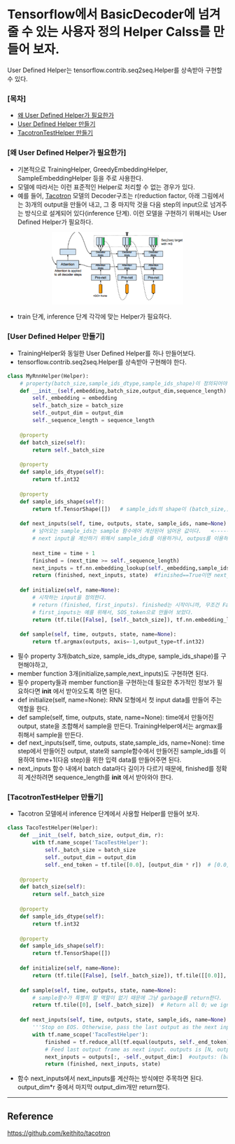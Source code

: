 # Tensorflow에서 BasicDecoder에 넘겨 줄 수 있는 사용자 정의 Helper Calss를 만들어 보자.
User Defined Helper는 tensorflow.contrib.seq2seq.Helper를 상속받아 구현할 수 있다.

### [목차]
* [왜 User Defined Helper가 필요한가](#왜-User-Defined-Helper가-필요한가)
* [User Defined Helper 만들기](#User-Defined-Helper-만들기)
* [TacotronTestHelper 만들기](#TacotronTestHelper-만들기)

### [왜 User Defined Helper가 필요한가]
* 기본적으로 TrainingHelper, GreedyEmbeddingHelper, SampleEmbeddingHelper 등을 주로 사용한다.
* 모델에 따라서는 이런 표준적인 Helper로 처리할 수 없는 경우가 있다. 
* 예를 들어, [Tacotron](https://arxiv.org/abs/1703.10135) 모델의 Decoder구조는 r(reduction factor, 아래 그림에서는 3)개의 output을 만들어 내고, 그 중 마지막 것을 다음 step의 input으로 넘겨주는 방식으로 설계되어 있다(inference 단계). 이런 모델을 구현하기 위해서는 User Defined Helper가 필요하다.
<p align="center"><img width="300" src="tacotron-decoder.png" />  </p>

* train 단계, inference 단계 각각에 맞는 Helper가 필요하다.

### [User Defined Helper 만들기]
* TrainingHelper와 동일한 User Defined Helper를 하나 만들어보다.
* tensorflow.contrib.seq2seq.Helper를 상속받아 구현해야 한다.

```python
class MyRnnHelper(Helper):
    # property(batch_size,sample_ids_dtype,sample_ids_shape)이 정의되어야 하고, initialize,sample,next_inputs이 정의되어야 한다.
    def __init__(self,embedding,batch_size,output_dim,sequence_length):
        self._embedding = embedding
        self._batch_size = batch_size
        self._output_dim = output_dim
        self._sequence_length = sequence_length

    @property
    def batch_size(self):
        return self._batch_size

    @property
    def sample_ids_dtype(self):
        return tf.int32

    @property
    def sample_ids_shape(self):
        return tf.TensorShape([])   # sample_ids의 shape이 (batch_size,) 이므로, batch_size를 제외하면, "[]"이 된다.

    def next_inputs(self, time, outputs, state, sample_ids, name=None):   # time+1을 위한 input을 만든다., outputs,state,sample_ids는 time step에서의 결과이다.
        # 넘어오는 sample_ids는 sample 함수에어 계산된어 넘어온 값이다.   <----- 이런 계산은 BasicDecoder의 'step' 함수에서 이루어 진다.
        # next input을 계산하기 위해서 sample_ids를 이용하거나, outpus를 이용하거나 선택하면 된다.
        
        next_time = time + 1
        finished = (next_time >= self._sequence_length)
        next_inputs = tf.nn.embedding_lookup(self._embedding,sample_ids)
        return (finished, next_inputs, state)  #finished==True이면 next_inputs,state는 의미가 없다.

    def initialize(self, name=None):
        # 시작하는 input을 정의한다.
        # return (finished, first_inputs). finished는 시작이니까, 무조건 False
        # first_inputs는 예를 위해서, SOS_token으로 만들어 보았다.
        return (tf.tile([False], [self._batch_size]), tf.nn.embedding_lookup(self._embedding,tf.tile([SOS_token], [self._batch_size])))  

    def sample(self, time, outputs, state, name=None):
        return tf.argmax(outputs, axis=-1,output_type=tf.int32)
```

* 필수 property 3개(batch_size, sample_ids_dtype, sample_ids_shape)를 구현해야하고,
* member function 3개(initialize,sample,next_inputs)도 구현하면 된다.
* 필수 property들과 member function을 구현하는데 필요한 추가적인 정보가 필요하다면 __init__ 에서 받아오도록 하면 된다.
* def initialize(self, name=None): RNN 모형에서 첫 input data를 만들어 주는 역할을 한다.
*  def sample(self, time, outputs, state, name=None): time에서 만들어진 output, state을 조합해서 sample을 만든다. TrainingHelper에서는 argmax를 취해서 sample을 만든다.
* def next_inputs(self, time, outputs, state,sample_ids, name=None): time step에서 만들어진 output, state와 sample함수에서 만들어진 sample_ids를 이용하여 time+1(다음 step)을 위한 입력 data를 만들어주면 된다.
* next_inputs 함수 내에서 batch data마다 길이가 다르기 때문에, finished를 정확히 계산하려면 sequence_length를 __init__ 에서 받아와야 한다.



### [TacotronTestHelper 만들기]
* Tacotron 모델에서 inference 단계에서 사용할 Helper를 만들어 보자. 

```python
class TacoTestHelper(Helper):
    def __init__(self, batch_size, output_dim, r):
        with tf.name_scope('TacoTestHelper'):
            self._batch_size = batch_size
            self._output_dim = output_dim
            self._end_token = tf.tile([0.0], [output_dim * r])  # [0.0,0.0,...]

    @property
    def batch_size(self):
        return self._batch_size
    
    @property
    def sample_ids_dtype(self):
        return tf.int32

    @property
    def sample_ids_shape(self):
        return tf.TensorShape([])
    
    def initialize(self, name=None):
        return (tf.tile([False], [self._batch_size]), tf.tile([[0.0]], [self._batch_size, self._output_dim]))

    def sample(self, time, outputs, state, name=None):
        # sample함수가 특별히 할 역할이 없기 때문에 그냥 garbage를 return한다.
        return tf.tile([0], [self._batch_size])  # Return all 0; we ignore them

    def next_inputs(self, time, outputs, state, sample_ids, name=None):
        '''Stop on EOS. Otherwise, pass the last output as the next input and pass through state.'''
        with tf.name_scope('TacoTestHelper'):
            finished = tf.reduce_all(tf.equal(outputs, self._end_token), axis=1)
            # Feed last output frame as next input. outputs is [N, output_dim * r]
            next_inputs = outputs[:, -self._output_dim:]  #outputs: (batch_size, output_dim*r)에서 마지막 output_dim개만 return
            return (finished, next_inputs, state)
```

* 함수 next_inputs에서 next_inputs를 계산하는 방식에만 주목하면 된다. output_dim*r 중에서 마지막 output_dim개만 return했다.



---
## Reference
https://github.com/keithito/tacotron
